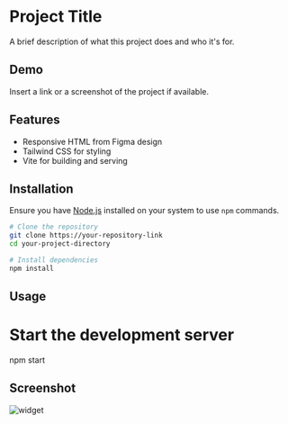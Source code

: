 # Project Title

A brief description of what this project does and who it's for.

## Demo

Insert a link or a screenshot of the project if available.

## Features

- Responsive HTML from Figma design
- Tailwind CSS for styling
- Vite for building and serving

## Installation

Ensure you have [Node.js](https://nodejs.org/) installed on your system to use `npm` commands.

```bash
# Clone the repository
git clone https://your-repository-link
cd your-project-directory

# Install dependencies
npm install
```

## Usage 

# Start the development server

npm start

## Screenshot

![widget](https://github.com/NawjisNN/Tespack-Dashboard/assets/119839484/4b5aaab5-333c-44a2-98a3-efbbee39b067)
